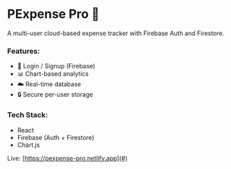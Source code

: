 # PExpense Pro 💸
A multi-user cloud-based expense tracker with Firebase Auth and Firestore.

### Features:
- 🔐 Login / Signup (Firebase)
- 📊 Chart-based analytics
- ☁️ Real-time database
- 🔒 Secure per-user storage

### Tech Stack:
- React
- Firebase (Auth + Firestore)
- Chart.js

Live: [https://pexpense-pro.netlify.app](#)
